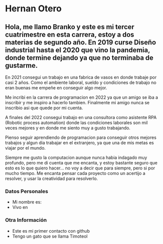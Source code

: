 # Hernan Otero
## Hola, me llamo Branko y este es mi tercer cuatrimestre en esta carrera, estoy a dos materias de segundo año. En 2019 curse Diseño industrial hasta el 2020 que vino la pandemia, donde termine dejando ya que no terminaba de gustarme.

En 2021 consegui un trabajo en una fabrica de vasos en donde trabaje por casi 2 años. Como el ambiente laboral, sueldo y condiciones de trabajo no eran buenas me empeñe en conseguir algo mejor.

Me incribi en la carrera de programacion en 2022 ya que un amigo se iba a inscribir y me inspiro a hacerlo tambien. Finalmente mi amigo nunca se inscribio asi que quede por mi cuenta.

A finales del 2022 consegui trabajo en una consultora como asistente RPA (Robotic process automation) donde las condiciones laborales son mil veces mejores y en donde me siento muy a gusto trabajando.

Pienso seguir aprendiendo de programacion para conseguir otros mejores trabajos y algun dia trabajar en el extranjero, ya que una de mis metas es viajar por el mundo.

Siempre me gusto la computacion aunque nunca habia indagado muy profundo, pero me di cuenta que me encanta, y estoy bastante seguro que esto es lo que quiero hacer... no voy a decir que para siempre, pero si por mucho tiempo. Me encanta pensar cada proyecto como un acertijo a resolver, y usar la creatividad para resolverlo.



### Datos Personales
- Mi nombre es:
- Vivo en


### Otra Información
- Este es mi primer contacto con github
- Tengo un gato que se llama Timoteol
